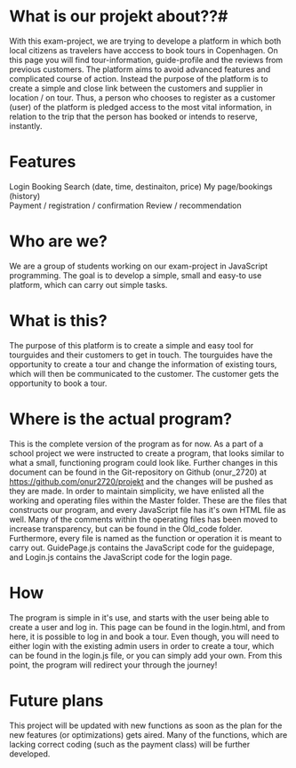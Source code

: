 # What is our projekt about??#

With this exam-project, we are trying to develope a platform in which both local citizens as travelers have acccess to book tours in Copenhagen. On this page you will find tour-information, guide-profile and the reviews from previous customers. The platform aims to avoid advanced features and complicated course of action. Instead the purpose of the platform is to create a simple and close link between the customers and supplier in location / on tour. 
Thus, a person who chooses to register as a customer (user) of the platform is pledged access to the most vital information, in relation to the trip that the person has booked or intends to reserve, instantly. 

# Features #
Login
Booking
Search (date, time, destinaiton, price) 
My page/bookings (history)  
Payment / registration / confirmation
Review / recommendation 

# Who are we? #
We are a group of students working on our exam-project in JavaScript programming. The goal is to develop a simple, small and easy-to use platform, which can carry out simple tasks.

# What is this? #
The purpose of this platform is to create a simple and easy tool for tourguides and their customers to get in touch. The tourguides have the opportunity to create a tour and change the information of existing tours, which will then be communicated to the customer. The customer gets the opportunity to book a tour.


# Where is the actual program? #
This is the complete version of the program as for now. As a part of a school project we were instructed to create a program, that looks similar to what a small, functioning program could look like. 
Further changes in this document can be found in the Git-repository on Github (onur_2720) at https://github.com/onur2720/projekt and the changes will be pushed as they are made.
In order to maintain simplicity, we have enlisted all the working and operating files within the Master folder. These are the files that constructs our program, and every JavaScript file has it's own HTML file as well. Many of the comments within the operating files has been moved to increase transparency, but can be found in the Old_code folder.
Furthermore, every file is named as the function or operation it is meant to carry out. GuidePage.js contains the JavaScript code for the guidepage, and Login.js contains the JavaScript code for the login page.

# How #
The program is simple in it's use, and starts with the user being able to create a user and log in. This page can be found in the login.html, and from here, it is possible to log in and book a tour. Even though, you will need to either login with the existing admin users in order to create a tour, which can be found in the login.js file, or you can simply add your own.
From this point, the program will redirect your through the journey!


# Future plans #
This project will be updated with new functions as soon as the plan for the new features (or optimizations) gets aired. Many of the functions, which are lacking correct coding (such as the payment class) will be further developed.



